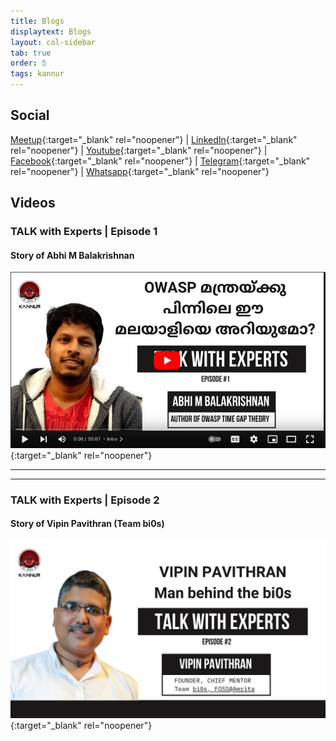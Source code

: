 ```yaml
---
title: Blogs
displaytext: Blogs
layout: col-sidebar
tab: true
order: 5
tags: kannur
---
```

## Social
 [Meetup](https://www.meetup.com/owasp-kannur/){:target="_blank" rel="noopener"} | [LinkedIn](https://www.linkedin.com/company/owasp-kannur){:target="_blank" rel="noopener"} | [Youtube](https://www.youtube.com/channel/UC7f_G_Rrhyejigmm-7pwLcw/featured){:target="_blank" rel="noopener"} | [Facebook](https://www.facebook.com/owaspkannur){:target="_blank" rel="noopener"} | [Telegram](https://t.me/owaspkannur){:target="_blank" rel="noopener"} | [Whatsapp](https://t.me/owaspkannur){:target="_blank" rel="noopener"}

## Videos
### TALK with Experts | Episode 1
#### Story of Abhi M Balakrishnan
[![Watch Story of Abhi M Balakrishnan](https://raw.githubusercontent.com/OWASP/www-chapter-kannur/main/thumbnails/1.png)](https://www.youtube.com/watch?v=5Phtdiu4Vmw){:target="_blank" rel="noopener"}

---

---

### TALK with Experts | Episode 2
#### Story of Vipin Pavithran (Team bi0s) 
[![Watch Story of Vipin Pavithran](https://raw.githubusercontent.com/OWASP/www-chapter-kannur/main/thumbnails/2.png)](https://youtu.be/J8rSlndunZU){:target="_blank" rel="noopener"}

